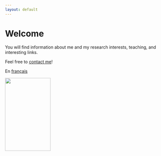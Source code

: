 ```yaml
---
layout: default
---
```


# Welcome

You will find information about me and my research interests, teaching, and interesting links. 

Feel free to [contact me](mailto:felix.desmeules.trudel@utoronto.ca)!

En [français](https://felixdtrudel.github.io/fr/index.html)

<img src="https://felixdtrudel.github.io/Félix_headshot.jpg" height="240" width="150" />

